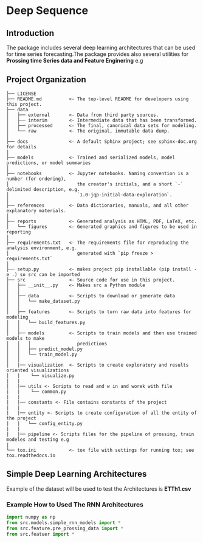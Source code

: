 Deep Sequence
==============================

## Introduction
The package includes several deep learning architectures that can be used for time series forecasting.The package provides also several utilities for **Prossing time Series data and Feature Enginering** e.g <br>

## Project Organization

    ├── LICENSE
    ├── README.md          <- The top-level README for developers using this project.
    ├── data
    │   ├── external       <- Data from third party sources.
    │   ├── interim        <- Intermediate data that has been transformed.
    │   ├── processed      <- The final, canonical data sets for modeling.
    │   └── raw            <- The original, immutable data dump.
    │
    ├── docs               <- A default Sphinx project; see sphinx-doc.org for details
    │
    ├── models             <- Trained and serialized models, model predictions, or model summaries
    │
    ├── notebooks          <- Jupyter notebooks. Naming convention is a number (for ordering),
    │                         the creator's initials, and a short `-` delimited description, e.g.
    │                         `1.0-jqp-initial-data-exploration`.
    │
    ├── references         <- Data dictionaries, manuals, and all other explanatory materials.
    │
    ├── reports            <- Generated analysis as HTML, PDF, LaTeX, etc.
    │   └── figures        <- Generated graphics and figures to be used in reporting
    │
    ├── requirements.txt   <- The requirements file for reproducing the analysis environment, e.g.
    │                         generated with `pip freeze > requirements.txt`
    │
    ├── setup.py           <- makes project pip installable (pip install -e .) so src can be imported
    ├── src                <- Source code for use in this project.
    │   ├── __init__.py    <- Makes src a Python module
    │   │
    │   ├── data           <- Scripts to download or generate data
    │   │   └── make_dataset.py
    │   │
    │   ├── features       <- Scripts to turn raw data into features for modeling
    │   │   └── build_features.py
    │   │
    │   ├── models         <- Scripts to train models and then use trained models to make
    │   │   │                 predictions
    │   │   ├── predict_model.py
    │   │   └── train_model.py
    │   │
    │   |── visualization  <- Scripts to create exploratory and results oriented visualizations
    │   |    └── visualize.py
    |   |
    │   |── utils <- Scripts to read and w in and worek with file
    |   |    └── common.py
    |   |
    |   |── constants <- File contains constants of the project
    |   |
    |   |── entity <- Scripts to create configuration of all the entity of the project 
    |   |   └── config_entity.py
    |   |
    |   |── pipeline <- Scripts files for the pipeline of prossing, train modeles and testing e.g 
    |
    └── tox.ini            <- tox file with settings for running tox; see tox.readthedocs.io

 
## Simple Deep Learning Architectures
Example of the dataset will be used to test the Architectures is **ETTh1.csv**
### Example How to Used The RNN Architectures
```python
import numpy as np
from src.models.simple_rnn_models import *
from src.feature.pre_prossing_data import *
from src.featuer import *


```